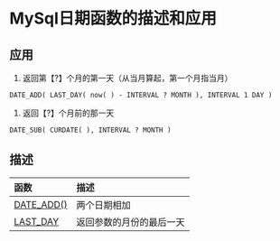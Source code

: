 # MySql日期函数的描述和应用

## 应用

1. 返回第【?】个月的第一天（从当月算起，第一个月指当月）

`DATE_ADD( LAST_DAY( now( ) - INTERVAL ? MONTH ), INTERVAL 1 DAY )`

1. 返回【?】个月前的那一天

`DATE_SUB( CURDATE( ), INTERVAL ? MONTH )`

## 描述

| 函数 | 描述 |
| :--- | :--- |
| [DATE\_ADD\(\)](https://www.docs4dev.com/docs/zh/mysql/5.7/reference/date-and-time-functions.html#function_date-add) | 两个日期相加 |
| [LAST\_DAY](https://www.docs4dev.com/docs/zh/mysql/5.7/reference/date-and-time-functions.html#function_last-day) | 返回参数的月份的最后一天 |

